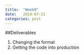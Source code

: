 ```yaml
---
title:  "Week9"
date:   2019-07-21 
categories: post
---
```


##Deliverables
1. Changing the format
2. Getting the code into production








